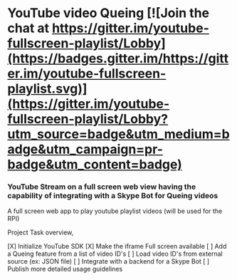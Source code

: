 # YouTube video Queing  [![Join the chat at https://gitter.im/youtube-fullscreen-playlist/Lobby](https://badges.gitter.im/https://gitter.im/youtube-fullscreen-playlist.svg)](https://gitter.im/youtube-fullscreen-playlist/Lobby?utm_source=badge&utm_medium=badge&utm_campaign=pr-badge&utm_content=badge)

### YouTube Stream on a full screen web view having the capability of integrating with a Skype Bot for Queing videos
A full screen web app to play youtube playlist videos (will be used for the RPI) 


Project Task overview,

[X] Initialize YouTube SDK
[X] Make the iframe Full screen available
[ ] Add a Queing feature from a list of video ID's
[ ] Load video ID's from external source (ex: JSON file)
[ ] Integrate with a backend for a Skype Bot
[ ] Publish more detailed usage guidelines


